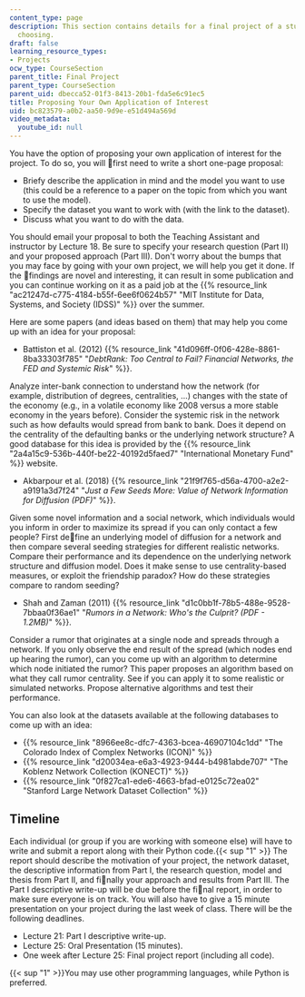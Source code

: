 ```yaml
---
content_type: page
description: This section contains details for a final project of a student's own
  choosing.
draft: false
learning_resource_types:
- Projects
ocw_type: CourseSection
parent_title: Final Project
parent_type: CourseSection
parent_uid: dbecca52-01f3-8413-20b1-fda5e6c91ec5
title: Proposing Your Own Application of Interest
uid: bc823579-a0b2-aa50-9d9e-e51d494a569d
video_metadata:
  youtube_id: null
---
```

You have the option of proposing your own application of interest for the project. To do so, you will first need to write a short one-page proposal:

- Briefy describe the application in mind and the model you want to use (this could be a reference to a paper on the topic from which you want to use the model).
- Specify the dataset you want to work with (with the link to the dataset).
- Discuss what you want to do with the data.

You should email your proposal to both the Teaching Assistant and instructor by Lecture 18. Be sure to specify your research question (Part II) and your proposed approach (Part III). Don't worry about the bumps that you may face by going with your own project, we will help you get it done. If the findings are novel and interesting, it can result in some publication and you can continue working on it as a paid job at the {{% resource_link "ac21247d-c775-4184-b55f-6ee6f0624b57" "MIT Institute for Data, Systems, and Society (IDSS)" %}} over the summer.

Here are some papers (and ideas based on them) that may help you come up with an idea for your proposal:

- Battiston et al. (2012) {{% resource_link "41d096ff-0f06-428e-8861-8ba33303f785" "*DebtRank: Too Central to Fail? Financial Networks, the FED and Systemic Risk*" %}}.

Analyze inter-bank connection to understand how the network (for example, distribution of degrees, centralities, …) changes with the state of the economy (e.g., in a volatile economy like 2008 versus a more stable economy in the years before). Consider the systemic risk in the network such as how defaults would spread from bank to bank. Does it depend on the centrality of the defaulting banks or the underlying network structure? A good database for this idea is provided by the {{% resource_link "2a4a15c9-536b-440f-be22-40192d5faed7" "International Monetary Fund" %}} website.

- Akbarpour et al. (2018) {{% resource_link "21f9f765-d56a-4700-a2e2-a9191a3d7f24" "*Just a Few Seeds More: Value of Network Information for Diffusion (PDF)*" %}}. 

Given some novel information and a social network, which individuals would you inform in order to maximize its spread if you can only contact a few people? First define an underlying model of diffusion for a network and then compare several seeding strategies for different realistic networks. Compare their performance and its dependence on the underlying network structure and diffusion model. Does it make sense to use centrality-based measures, or exploit the friendship paradox? How do these strategies compare to random seeding?

- Shah and Zaman (2011) {{% resource_link "d1c0bb1f-78b5-488e-9528-7bbaa0f36ae1" "*Rumors in a Network: Who's the Culprit? (PDF - 1.2MB)*" %}}. 

Consider a rumor that originates at a single node and spreads through a network. If you only observe the end result of the spread (which nodes end up hearing the rumor), can you come up with an algorithm to determine which node initiated the rumor? This paper proposes an algorithm based on what they call rumor centrality. See if you can apply it to some realistic or simulated networks. Propose alternative algorithms and test their performance.

You can also look at the datasets available at the following databases to come up with an idea:

- {{% resource_link "8966ee8c-dfc7-4363-bcea-46907104c1dd" "The Colorado Index of Complex Networks (ICON)" %}}
- {{% resource_link "d20034ea-e6a3-4923-9444-b4981abde707" "The Koblenz Network Collection (KONECT)" %}}
- {{% resource_link "0f827ca1-ede6-4663-bfad-e0125c72ea02" "Stanford Large Network Dataset Collection" %}}

## Timeline

Each individual (or group if you are working with someone else) will have to write and submit a report along with their Python code.{{< sup "1" >}} The report should describe the motivation of your project, the network dataset, the descriptive information from Part I, the research question, model and thesis from Part II, and finally your approach and results from Part III. The Part I descriptive write-up will be due before the final report, in order to make sure everyone is on track. You will also have to give a 15 minute presentation on your project during the last week of class. There will be the following deadlines.

- Lecture 21: Part I descriptive write-up.
- Lecture 25: Oral Presentation (15 minutes).
- One week after Lecture 25: Final project report (including all code).

{{< sup "1" >}}You may use other programming languages, while Python is preferred.